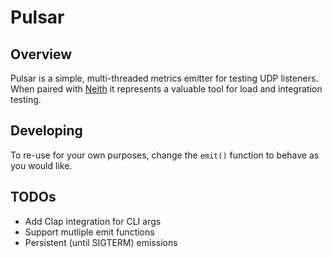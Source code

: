 # Pulsar

## Overview
Pulsar is a simple, multi-threaded metrics emitter for testing UDP listeners.  When paired with [Neith](https://www.github.com/dblclik/neith) it represents a valuable tool for load and integration testing.

## Developing
To re-use for your own purposes, change the `emit()` function to behave as you would like.

## TODOs
- Add Clap integration for CLI args
- Support mutliple emit functions
- Persistent (until SIGTERM) emissions